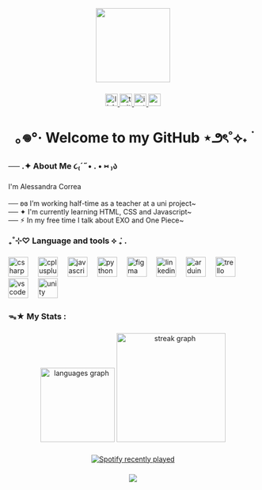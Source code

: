 <div align="center">
  <img height="150" src="https://media3.giphy.com/media/v1.Y2lkPTc5MGI3NjExaGprMXN0MXphbXU2eXBkbHZ0cTd2bzUzbnhvaWd3NWt4YnExNnhudCZlcD12MV9pbnRlcm5hbF9naWZfYnlfaWQmY3Q9Zw/Ad91OoLyqki6f0ICEe/giphy.gif"  />
</div>

###

<div align="center">
  <a href="https://www.linkedin.com/in/alessandraesilvacorrea/" target="_blank">
    <img src="https://img.shields.io/static/v1?message=LinkedIn&logo=linkedin&label=&color=0077B5&logoColor=white&labelColor=&style=for-the-badge" height="25" alt="linkedin logo"  />
  </a>
  <a href="https://www.twitter.com/fairylikegirl/" target="_blank">
    <img src="https://img.shields.io/static/v1?message=Twitter&logo=twitter&label=&color=1DA1F2&logoColor=white&labelColor=&style=for-the-badge" height="25" alt="twitter logo"  />
  </a>
  <a href="https://www.instagram.com/alessandra.img/" target="_blank">
    <img src="https://img.shields.io/static/v1?message=Instagram&logo=instagram&label=&color=E4405F&logoColor=white&labelColor=&style=for-the-badge" height="25" alt="instagram logo"  />
  </a>
  <a href="mailto:alessandraesilvacorrea@gmail.com" target="_blank">
    <img src="https://img.shields.io/static/v1?message=Gmail&logo=gmail&label=&color=D14836&logoColor=white&labelColor=&style=for-the-badge" height="25" alt="gmail logo"  />
  </a>
</div>

###

<h1 align="center">｡𖦹°‧ Welcome to my GitHub ⋆౨ৎ˚⟡˖ ࣪</h1>

###

<h3 align="left">── .✦ About Me ૮₍´˶• . • ⑅ ₎ა</h3>

###

<p align="left">I'm Alessandra Correa <br><br>── ʚɞ I’m working half-time as a  teacher at a uni project~<br>── ✦ I'm currently learning HTML, CSS and Javascript~<br>── ⚡︎ In my free time I talk about EXO and One Piece~</p>

###

<h3 align="left">₊˚⊹♡  Language and tools ⟡ ݁₊ .</h3>

###

<div align="left">
  <img src="https://cdn.jsdelivr.net/gh/devicons/devicon/icons/csharp/csharp-original.svg" height="40" alt="csharp logo"  />
  <img width="12" />
  <img src="https://cdn.jsdelivr.net/gh/devicons/devicon/icons/cplusplus/cplusplus-original.svg" height="40" alt="cplusplus logo"  />
  <img width="12" />
  <img src="https://cdn.jsdelivr.net/gh/devicons/devicon/icons/javascript/javascript-original.svg" height="40" alt="javascript logo"  />
  <img width="12" />
  <img src="https://cdn.jsdelivr.net/gh/devicons/devicon/icons/python/python-original.svg" height="40" alt="python logo"  />
  <img width="12" />
  <img src="https://cdn.jsdelivr.net/gh/devicons/devicon/icons/figma/figma-original.svg" height="40" alt="figma logo"  />
  <img width="12" />
  <img src="https://cdn.jsdelivr.net/gh/devicons/devicon/icons/linkedin/linkedin-original.svg" height="40" alt="linkedin logo"  />
  <img width="12" />
  <img src="https://cdn.jsdelivr.net/gh/devicons/devicon/icons/arduino/arduino-original.svg" height="40" alt="arduino logo"  />
  <img width="12" />
  <img src="https://cdn.jsdelivr.net/gh/devicons/devicon/icons/trello/trello-plain.svg" height="40" alt="trello logo"  />
  <img width="12" />
  <img src="https://cdn.jsdelivr.net/gh/devicons/devicon/icons/vscode/vscode-original.svg" height="40" alt="vscode logo"  />
  <img width="12" />
  <img src="https://cdn.jsdelivr.net/gh/devicons/devicon/icons/unity/unity-original.svg" height="40" alt="unity logo"  />
</div>

###

<h3 align="left">ᯓ★ My Stats :</h3>

###

<div align="center">
  <img src="https://github-readme-stats.vercel.app/api/top-langs?username=alessandraesilvacorrea&locale=en&hide_title=false&layout=compact&card_width=320&langs_count=5&theme=dracula&hide_border=false&order=2" height="150" alt="languages graph"  />
  <img src="https://streak-stats.demolab.com?user=alessandraesilvacorrea&locale=en&mode=daily&theme=dark&hide_border=false&border_radius=9&order=3" height="220" alt="streak graph"  />
</div>

###

<div align="center">
  <a href="https://open.spotify.com/user/21bcwmxfykdt422lvlcjktdvq">
    <img src="https://spotify-recently-played-readme.vercel.app/api?user=21bcwmxfykdt422lvlcjktdvq&count=5&unique=false" alt="Spotify recently played"  />
  </a>
</div>

###

<div align="center">
  <img src="https://visitor-badge.laobi.icu/badge?page_id=alessandraesilvacorrea.alessandraesilvacorrea&"  />
</div>

###
